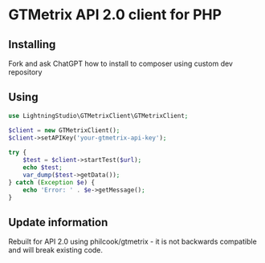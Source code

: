 # GTMetrix API 2.0 client for PHP

## Installing

Fork and ask ChatGPT how to install to composer using custom dev repository

## Using

```php
use LightningStudio\GTMetrixClient\GTMetrixClient;

$client = new GTMetrixClient();
$client->setAPIKey('your-gtmetrix-api-key');
   
try {
    $test = $client->startTest($url);
    echo $test;
    var_dump($test->getData());
} catch (Exception $e) {
    echo 'Error: ' . $e->getMessage();
}

```

## Update information

Rebuilt for API 2.0 using philcook/gtmetrix - it is not backwards compatible and will break existing code.
